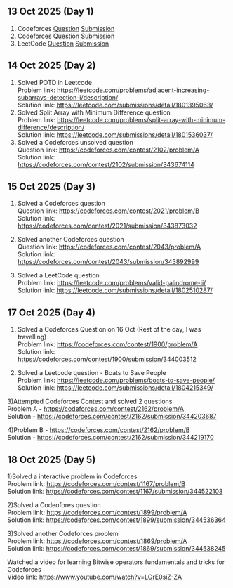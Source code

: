 ## 13 Oct 2025 (Day 1)

1. Codeforces [Question](https://codeforces.com/contest/2160/problem/C) [Submission](https://codeforces.com/contest/2160/submission/343547461)<br>
2. Codeforces [Question](https://codeforces.com/contest/2055/problem/A) [Submission](https://codeforces.com/contest/2055/submission/343570118)<br>
3. LeetCode [Question](https://leetcode.com/problems/climbing-stairs/description/) [Submission](https://leetcode.com/submissions/detail/1800426764/)

## 14 Oct 2025 (Day 2)
1) Solved POTD in Leetcode<br>
Problem link: https://leetcode.com/problems/adjacent-increasing-subarrays-detection-i/description/<br>
Solution link: https://leetcode.com/submissions/detail/1801395063/<br>
2) Solved Split Array with Minimum Difference question<br>
Problem link: https://leetcode.com/problems/split-array-with-minimum-difference/description/<br>
Solution link: https://leetcode.com/submissions/detail/1801536037/<br>
3) Solved a Codeforces unsolved question<br>
Question link: https://codeforces.com/contest/2102/problem/A<br>
Solution link: https://codeforces.com/contest/2102/submission/343674114

## 15 Oct 2025 (Day 3)
1) Solved a Codeforces question<br>
Question link: https://codeforces.com/contest/2021/problem/B<br>
Solution link: https://codeforces.com/contest/2021/submission/343873032<br>

2) Solved another Codeforces question<br>
Question link: https://codeforces.com/contest/2043/problem/A<br>
Solution link: https://codeforces.com/contest/2043/submission/343892999<br>

3) Solved a LeetCode question<br>
Problem link: https://leetcode.com/problems/valid-palindrome-ii/<br>
Solution link: https://leetcode.com/submissions/detail/1802510287/

## 17 Oct 2025 (Day 4)
1) Solved a Codeforces Question on 16 Oct (Rest of the day, I was travelling)<br>
Problem link: https://codeforces.com/contest/1900/problem/A<br>
Solution link: https://codeforces.com/contest/1900/submission/344003512<br>

2) Solved a Leetcode question - Boats to Save People<br>
Problem link: https://leetcode.com/problems/boats-to-save-people/<br>
Solution link: https://leetcode.com/submissions/detail/1804215349/<br>

3)Attempted Codeforces Contest and solved 2 questions<br>
Problem A - https://codeforces.com/contest/2162/problem/A<br>
Solution - https://codeforces.com/contest/2162/submission/344203687<br>

4)Problem B - https://codeforces.com/contest/2162/problem/B<br>
Solution - https://codeforces.com/contest/2162/submission/344219170<br>

## 18 Oct 2025 (Day 5)
1)Solved a interactive problem in Codeforces<br>
Problem link: https://codeforces.com/contest/1167/problem/B<br>
Solution link: https://codeforces.com/contest/1167/submission/344522103<br>

2)Solved a Codeofores question<br>
Problem link: https://codeforces.com/contest/1899/problem/A<br>
Solution link: https://codeforces.com/contest/1899/submission/344536364<br>

3)Solved another Codeforces problem<br>
Problem link: https://codeforces.com/contest/1869/problem/A<br>
Solution link: https://codeforces.com/contest/1869/submission/344538245<br>

Watched a video for learning Bitwise operators fundamentals and tricks for Codeforces<br>
Video link: https://www.youtube.com/watch?v=LGrE0siZ-ZA<br>